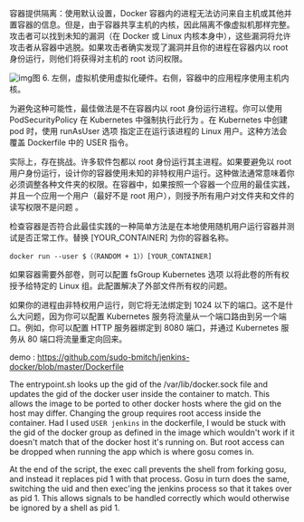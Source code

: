 容器提供隔离：使用默认设置，Docker 容器内的进程无法访问来自主机或其他并置容器的信息。但是，由于容器共享主机的内核，因此隔离不像虚拟机那样完整。攻击者可以找到未知的漏洞（在 Docker 或 Linux 内核本身中），这些漏洞将允许攻击者从容器中逃脱。如果攻击者确实发现了漏洞并且你的进程在容器内以 root 身份运行，则他们将获得对主机的 root 访问权限。

![img](docker-security.png)图 6. 左侧，虚拟机使用虚拟化硬件。右侧，容器中的应用程序使用主机内核。

为避免这种可能性，最佳做法是不在容器内以 root 身份运行进程。你可以使用 PodSecurityPolicy 在 Kubernetes 中强制执行此行为 。在 Kubernetes 中创建 pod 时，使用 runAsUser 选项 指定正在运行该进程的 Linux 用户。这种方法会覆盖 Dockerfile 中的 USER 指令。

实际上，存在挑战。许多软件包都以 root 身份运行其主进程。如果要避免以 root 用户身份运行，设计你的容器使用未知的非特权用户运行。这种做法通常意味着你必须调整各种文件夹的权限。在容器中，如果按照一个容器一个应用的最佳实践，并且一个应用一个用户（最好不是 root 用户），则授予所有用户对文件夹和文件的读写权限不是问题 。

检查容器是否符合此最佳实践的一种简单方法是在本地使用随机用户运行容器并测试是否正常工作。替换 [YOUR_CONTAINER] 为你的容器名称。

```
docker run --user $（（RANDOM + 1））[YOUR_CONTAINER]
```

如果容器需要外部卷，则可以配置 fsGroup Kubernetes 选项 以将此卷的所有权授予给特定的 Linux 组。此配置解决了外部文件所有权的问题。

如果你的进程由非特权用户运行，则它将无法绑定到 1024 以下的端口。这不是什么大问题，因为你可以配置 Kubernetes 服务将流量从一个端口路由到另一个端口。例如，你可以配置 HTTP 服务器绑定到 8080 端口，并通过 Kubernetes 服务从 80 端口将流量重定向回来。

demo : https://github.com/sudo-bmitch/jenkins-docker/blob/master/Dockerfile

The entrypoint.sh looks up the gid of the /var/lib/docker.sock file and updates the gid of the docker user inside the container to match. This allows the image to be ported to other docker hosts where the gid on the host may differ. Changing the group requires root access inside the container. Had I used `USER jenkins` in the dockerfile, I would be stuck with the gid of the docker group as defined in the image which wouldn't work if it doesn't match that of the docker host it's running on. But root access can be dropped when running the app which is where gosu comes in.

At the end of the script, the exec call prevents the shell from forking gosu, and instead it replaces pid 1 with that process. Gosu in turn does the same, switching the uid and then exec'ing the jenkins process so that it takes over as pid 1. This allows signals to be handled correctly which would otherwise be ignored by a shell as pid 1.